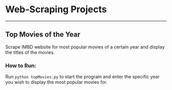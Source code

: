 # Web-Scraping Projects
---

## Top Movies of the Year
Scrape IMBD website for most popular movies of a certain year and display the
titles of the movies.

### How to Run:
Run `python topMovies.py` to start the program and enter the specific year
you wish to display the most popular movies for.
